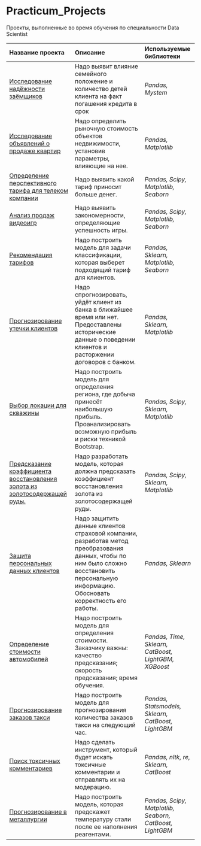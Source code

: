 # Practicum_Projects
Проекты, выполненные во время обучения по специальности Data Scientist

| Название проекта | Описание | Используемые библиотеки | 
| :---------------------- | :---------------------- | :---------------------- |
| [Исследование надёжности заёмщиков](Project_01) | Надо выявит влияние семейного положение и количество детей клиента на факт погашения кредита в срок| *Pandas, Mystem* |
| [Исследование объявлений о продаже квартир](Project_02) | Надо определить  рыночную стоимость объектов недвижимости, установив параметры, влияющие на нее.| *Pandas, Matplotlib* |
| [Определение перспективного тарифа для телеком компании](Project_03) | Надо выявить какой тариф приносит больше денег.| *Pandas, Scipy, Matplotlib, Seaborn* |
| [Анализ продаж видеоигр](Project_04) |Надо выявить закономерности, определяющие успешность игры.| *Pandas, Scipy, Matplotlib, Seaborn* |
| [Рекомендация тарифов](Project_05) | Надо построить модель для задачи классификации, которая выберет подходящий тариф для клиентов.  | *Pandas, Sklearn, Matplotlib, Seaborn* |
| [Прогнозирование утечки клиентов](Project_06) | Надо спрогнозировать, уйдёт клиент из банка в ближайшее время или нет. Предоставлены исторические данные о поведении клиентов и расторжении договоров с банком.| *Pandas, Sklearn, Matplotlib* |
| [Выбор локации для скважины](Project_07) | Надо построить модель для определения региона, где добыча принесёт наибольшую прибыль. Проанализировать возможную прибыль и риски техникой Bootstrap. | *Pandas, Scipy, Sklearn, Matplotlib* |
| [Предсказание коэффициента восстановления золота из золотосодержащей руды.](Project_08) | Надо разработать модель, которая должна предсказать коэффициент восстановления золота из золотосодержащей руды.| *Pandas, Scipy, Sklearn, Matplotlib* |
| [Защита персональных данных клиентов](Project_09) | Надо защитить данные клиентов страховой компании, разработав метод преобразования данных, чтобы по ним было сложно восстановить персональную информацию. Обосновать корректность его работы.| *Pandas, Sklearn* |
| [Определение стоимости автомобилей](Project_10) | Надо построить модель для определения стоимости. Заказчику важны: качество предсказания; скорость предсказания; время обучения. | *Pandas, Time, Sklearn, CatBoost, LightGBM, XGBoost* |
| [Прогнозирование заказов такси](Project_11) | Надо построить модель для прогнозирования количества заказов такси на следующий час. | *Pandas, Statsmodels, Sklearn, CatBoost, LightGBM* |
| [Поиск токсичных комментариев](Project_12) |Надо сделать инструмент, который будет искать токсичные комментарии и отправлять их на модерацию.  | *Pandas, nltk, re, Sklearn, CatBoost* |
| [Прогнозирование в металлургии](Project_13) |Надо построить модель, которая предскажет температуру стали после ее наполнения реагентами.  | *Pandas, Scipy, Matplotlib, Seaborn, CatBoost, LightGBM* |

